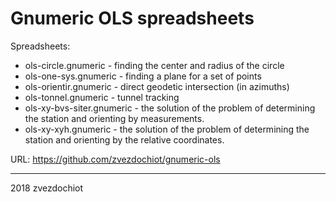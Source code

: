 # Gnumeric OLS spreadsheets

Spreadsheets:

* ols-circle.gnumeric - finding the center and radius of the circle
* ols-one-sys.gnumeric - finding a plane for a set of points
* ols-orientir.gnumeric - direct geodetic intersection (in azimuths)
* ols-tonnel.gnumeric - tunnel tracking
* ols-xy-bvs-siter.gnumeric - the solution of the problem of determining the station and orienting by measurements.
* ols-xy-xyh.gnumeric - the solution of the problem of determining the station and orienting by the relative coordinates.

URL: https://github.com/zvezdochiot/gnumeric-ols

--- 
2018 
zvezdochiot
